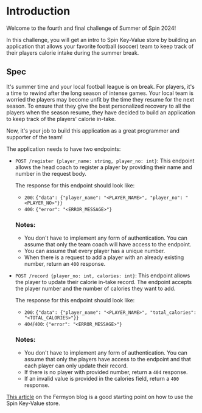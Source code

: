 # Introduction

Welcome to the fourth and final challenge of Summer of Spin 2024!

In this challenge, you will get an intro to Spin Key-Value store by building an application that allows your favorite football (soccer) team to keep track of their players calorie intake during the summer break.

## Spec

It's summer time and your local football league is on break. For players, it's a time to rewind after the long season of intense games. Your local team is worried the players may become unfit by the time they resume for the next season. To ensure that they give the best personalized recovery to all the players when the season resume, they have decided to build an application to keep track of the players' calorie in-take.

Now, it's your job to build this application as a great programmer and supporter of the team!

The application needs to have two endpoints:

- `POST /register {player_name: string, player_no: int}`: This endpoint allows the head coach to register a player by providing their name and number in the request body.

  The response for this endpoint should look like:

  - `200`: `{"data": {"player_name": "<PLAYER_NAME>", "player_no": "<PLAYER_NO>"}}`
  - `400`: `{"error": "<ERROR_MESSAGE>"}`

  ### Notes:

  - You don't have to implement any form of authentication. You can assume that only the team coach will have access to the endpoint.
  - You can assume that every player has a unique number.
  - When there is a request to add a player with an already existing number, return an `400` response.

- `POST /record {player_no: int, calories: int}`: This endpoint allows the player to update their calorie in-take record. The endpoint accepts the player number and the number of calories they want to add.

  The response for this endpoint should look like:

  - `200`: `{"data": {"player_name": "<PLAYER_NAME>", "total_calories": "<TOTAL_CALORIES>"}}`
  - `404`/`400`: `{"error": "<ERROR_MESSAGE>"}`

  ### Notes:

  - You don't have to implement any form of authentication. You can assume that only the players have access to the endpoint and that each player can only update their record.
  - If there is no player with provided number, return a `404` response.
  - If an invalid value is provided in the calories field, return a `400` response.

[This article](https://developer.fermyon.com/spin/v2/key-value-store-tutorial) on the Fermyon blog is a good starting point on how to use the Spin Key-Value store.
